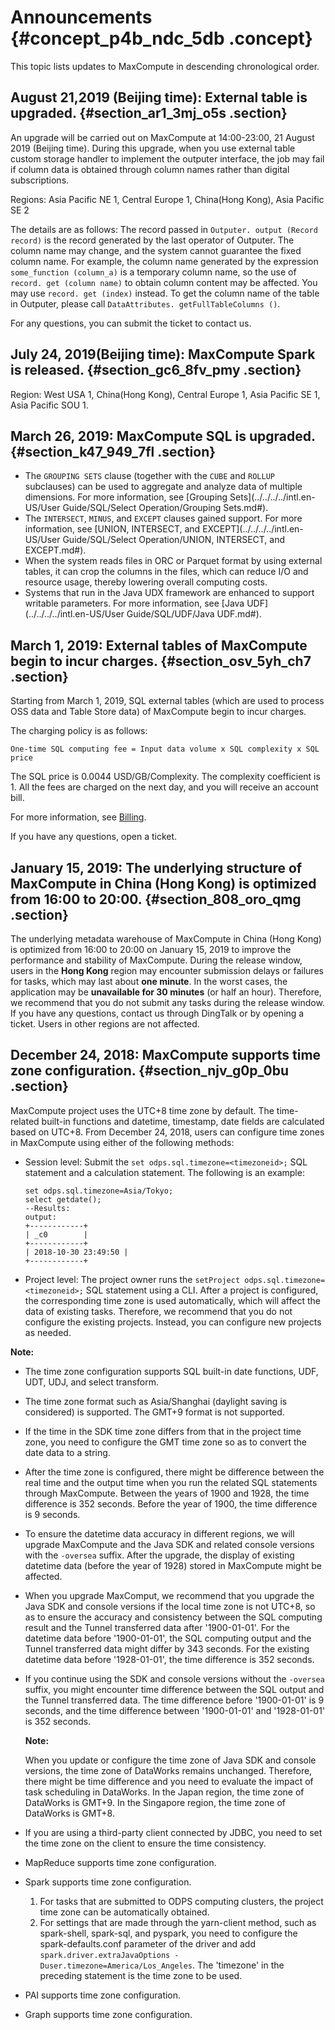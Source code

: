 # Announcements {#concept_p4b_ndc_5db .concept}

This topic lists updates to MaxCompute in descending chronological order.

## August 21,2019 \(Beijing time\): External table is upgraded. {#section_ar1_3mj_o5s .section}

An upgrade will be carried out on MaxCompute at 14:00-23:00, 21 August 2019 \(Beijing time\). During this upgrade, when you use external table custom storage handler to implement the outputer interface, the job may fail if column data is obtained through column names rather than digital subscriptions.

Regions: Asia Pacific NE 1, Central Europe 1, China\(Hong Kong\), Asia Pacific SE 2

The details are as follows: The record passed in `Outputer. output (Record record)` is the record generated by the last operator of Outputer. The column name may change, and the system cannot guarantee the fixed column name. For example, the column name generated by the expression `some_function (column_a)` is a temporary column name, so the use of `record. get (column name)` to obtain column content may be affected. You may use `record. get (index)` instead. To get the column name of the table in Outputer, please call `DataAttributes. getFullTableColumns ()`.

For any questions, you can submit the ticket to contact us.

## July 24, 2019\(Beijing time\): MaxCompute Spark is released. {#section_gc6_8fv_pmy .section}

Region: West USA 1, China\(Hong Kong\), Central Europe 1, Asia Pacific SE 1, Asia Pacific SOU 1.

## March 26, 2019: MaxCompute SQL is upgraded. {#section_k47_949_7fl .section}

-   The `GROUPING SETS` clause \(together with the `CUBE` and `ROLLUP` subclauses\) can be used to aggregate and analyze data of multiple dimensions. For more information, see [Grouping Sets](../../../../intl.en-US/User Guide/SQL/Select Operation/Grouping Sets.md#).
-   The `INTERSECT`, `MINUS`, and `EXCEPT` clauses gained support. For more information, see [UNION, INTERSECT, and EXCEPT](../../../../intl.en-US/User Guide/SQL/Select Operation/UNION, INTERSECT, and EXCEPT.md#).
-   When the system reads files in ORC or Parquet format by using external tables, it can crop the columns in the files, which can reduce I/O and resource usage, thereby lowering overall computing costs.
-   Systems that run in the Java UDX framework are enhanced to support writable parameters. For more information, see [Java UDF](../../../../intl.en-US/User Guide/SQL/UDF/Java UDF.md#).

## March 1, 2019: External tables of MaxCompute begin to incur charges. {#section_osv_5yh_ch7 .section}

Starting from March 1, 2019, SQL external tables \(which are used to process OSS data and Table Store data\) of MaxCompute begin to incur charges.

The charging policy is as follows:

``` {#codeblock_8f6_ysw_una}
One-time SQL computing fee = Input data volume x SQL complexity x SQL price
```

The SQL price is 0.0044 USD/GB/Complexity. The complexity coefficient is 1. All the fees are charged on the next day, and you will receive an account bill.

For more information, see [Billing](../../../../intl.en-US/Pricing/Billing.md#).

If you have any questions, open a ticket.

## January 15, 2019: The underlying structure of MaxCompute in China \(Hong Kong\) is optimized from 16:00 to 20:00. {#section_808_oro_qmg .section}

The underlying metadata warehouse of MaxCompute in China \(Hong Kong\) is optimized from 16:00 to 20:00 on January 15, 2019 to improve the performance and stability of MaxCompute. During the release window, users in the **Hong Kong** region may encounter submission delays or failures for tasks, which may last about **one minute**. In the worst cases, the application may be **unavailable for 30 minutes** \(or half an hour\). Therefore, we recommend that you do not submit any tasks during the release window. If you have any questions, contact us through DingTalk or by opening a ticket. Users in other regions are not affected.

## December 24, 2018: MaxCompute supports time zone configuration. {#section_njv_g0p_0bu .section}

MaxCompute project uses the UTC+8 time zone by default. The time-related built-in functions and datetime, timestamp, date fields are calculated based on UTC+8. From December 24, 2018, users can configure time zones in MaxCompute using either of the following methods:

-   Session level: Submit the `set odps.sql.timezone=<timezoneid>;` SQL statement and a calculation statement. The following is an example:

    ``` {#codeblock_xvy_ou8_3ad}
    set odps.sql.timezone=Asia/Tokyo;
    select getdate();
    --Results:
    output:
    +------------+
    | _c0        |
    +------------+
    | 2018-10-30 23:49:50 |
    +------------+
    ```

-   Project level: The project owner runs the `setProject odps.sql.timezone=<timezoneid>;` SQL statement using a CLI. After a project is configured, the corresponding time zone is used automatically, which will affect the data of existing tasks. Therefore, we recommend that you do not configure the existing projects. Instead, you can configure new projects as needed.

**Note:**

-   The time zone configuration supports SQL built-in date functions, UDF, UDT, UDJ, and select transform.
-   The time zone format such as Asia/Shanghai \(daylight saving is considered\) is supported. The GMT+9 format is not supported.
-   If the time in the SDK time zone differs from that in the project time zone, you need to configure the GMT time zone so as to convert the date data to a string.
-   After the time zone is configured, there might be difference between the real time and the output time when you run the related SQL statements through MaxCompute. Between the years of 1900 and 1928, the time difference is 352 seconds. Before the year of 1900, the time difference is 9 seconds.
-   To ensure the datetime data accuracy in different regions, we will upgrade MaxCompute and the Java SDK and related console versions with the `-oversea` suffix. After the upgrade, the display of existing datetime data \(before the year of 1928\) stored in MaxCompute might be affected.
-   When you upgrade MaxComput, we recommend that you upgrade the Java SDK and console versions if the local time zone is not UTC+8, so as to ensure the accuracy and consistency between the SQL computing result and the Tunnel transferred data after '1900-01-01'. For the datetime data before '1900-01-01', the SQL computing output and the Tunnel transferred data might differ by 343 seconds. For the existing datetime data before '1928-01-01', the time difference is 352 seconds.
-   If you continue using the SDK and console versions without the `-oversea` suffix, you might encounter time difference between the SQL output and the Tunnel transferred data. The time difference before '1900-01-01' is 9 seconds, and the time difference between '1900-01-01' and '1928-01-01' is 352 seconds.

    **Note:** 

    When you update or configure the time zone of Java SDK and console versions, the time zone of DataWorks remains unchanged. Therefore, there might be time difference and you need to evaluate the impact of task scheduling in DataWorks. In the Japan region, the time zone of DataWorks is GMT+9. In the Singapore region, the time zone of DataWorks is GMT+8.

-   If you are using a third-party client connected by JDBC, you need to set the time zone on the client to ensure the time consistency.
-   MapReduce supports time zone configuration.
-   Spark supports time zone configuration.
    1.  For tasks that are submitted to ODPS computing clusters, the project time zone can be automatically obtained.
    2.  For settings that are made through the yarn-client method, such as spark-shell, spark-sql, and pyspark, you need to configure the spark-defaults.conf parameter of the driver and add `spark.driver.extraJavaOptions -Duser.timezone=America/Los_Angeles`. The 'timezone' in the preceding statement is the time zone to be used.
-   PAI supports time zone configuration.
-   Graph supports time zone configuration.

